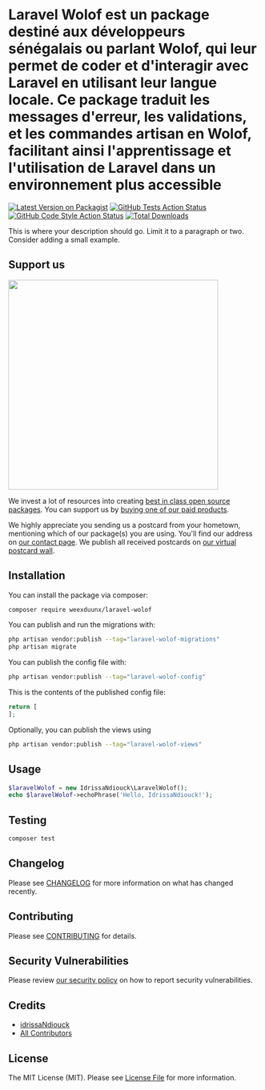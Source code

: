 # Laravel Wolof est un package destiné aux développeurs sénégalais ou parlant Wolof, qui leur permet de coder et d'interagir avec Laravel en utilisant leur langue locale. Ce package traduit les messages d'erreur, les validations, et les commandes artisan en Wolof, facilitant ainsi l'apprentissage et l'utilisation de Laravel dans un environnement plus accessible

[![Latest Version on Packagist](https://img.shields.io/packagist/v/weexduunx/laravel-wolof.svg?style=flat-square)](https://packagist.org/packages/weexduunx/laravel-wolof)
[![GitHub Tests Action Status](https://img.shields.io/github/actions/workflow/status/weexduunx/laravel-wolof/run-tests.yml?branch=main&label=tests&style=flat-square)](https://github.com/weexduunx/laravel-wolof/actions?query=workflow%3Arun-tests+branch%3Amain)
[![GitHub Code Style Action Status](https://img.shields.io/github/actions/workflow/status/weexduunx/laravel-wolof/fix-php-code-style-issues.yml?branch=main&label=code%20style&style=flat-square)](https://github.com/weexduunx/laravel-wolof/actions?query=workflow%3A"Fix+PHP+code+style+issues"+branch%3Amain)
[![Total Downloads](https://img.shields.io/packagist/dt/weexduunx/laravel-wolof.svg?style=flat-square)](https://packagist.org/packages/weexduunx/laravel-wolof)

This is where your description should go. Limit it to a paragraph or two. Consider adding a small example.

## Support us

[<img src="https://github-ads.s3.eu-central-1.amazonaws.com/laravel-wolof.jpg?t=1" width="419px" />](https://spatie.be/github-ad-click/laravel-wolof)

We invest a lot of resources into creating [best in class open source packages](https://spatie.be/open-source). You can support us by [buying one of our paid products](https://spatie.be/open-source/support-us).

We highly appreciate you sending us a postcard from your hometown, mentioning which of our package(s) you are using. You'll find our address on [our contact page](https://spatie.be/about-us). We publish all received postcards on [our virtual postcard wall](https://spatie.be/open-source/postcards).

## Installation

You can install the package via composer:

```bash
composer require weexduunx/laravel-wolof
```

You can publish and run the migrations with:

```bash
php artisan vendor:publish --tag="laravel-wolof-migrations"
php artisan migrate
```

You can publish the config file with:

```bash
php artisan vendor:publish --tag="laravel-wolof-config"
```

This is the contents of the published config file:

```php
return [
];
```

Optionally, you can publish the views using

```bash
php artisan vendor:publish --tag="laravel-wolof-views"
```

## Usage

```php
$laravelWolof = new IdrissaNdiouck\LaravelWolof();
echo $laravelWolof->echoPhrase('Hello, IdrissaNdiouck!');
```

## Testing

```bash
composer test
```

## Changelog

Please see [CHANGELOG](CHANGELOG.md) for more information on what has changed recently.

## Contributing

Please see [CONTRIBUTING](CONTRIBUTING.md) for details.

## Security Vulnerabilities

Please review [our security policy](../../security/policy) on how to report security vulnerabilities.

## Credits

- [idrissaNdiouck](https://github.com/weexduunx)
- [All Contributors](../../contributors)

## License

The MIT License (MIT). Please see [License File](LICENSE.md) for more information.
